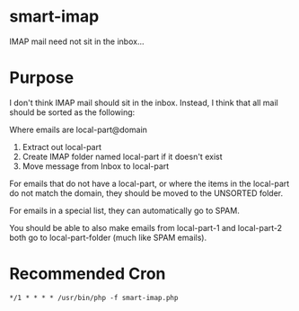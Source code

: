 # smart-imap

IMAP mail need not sit in the inbox...

# Purpose

I don't think IMAP mail should sit in the inbox. Instead, I think that all mail should be sorted as the following:

Where emails are local-part@domain
1. Extract out local-part
2. Create IMAP folder named local-part if it doesn't exist
3. Move message from Inbox to local-part

For emails that do not have a local-part, or where the items in the local-part do not match the domain, they should be moved to the UNSORTED folder.

For emails in a special list, they can automatically go to SPAM.

You should be able to also make emails from local-part-1 and local-part-2 both go to local-part-folder (much like SPAM emails).

# Recommended Cron

    */1 * * * * /usr/bin/php -f smart-imap.php
